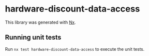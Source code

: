 # hardware-discount-data-access

This library was generated with [Nx](https://nx.dev).

## Running unit tests

Run `nx test hardware-discount-data-access` to execute the unit tests.
